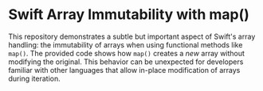 # Swift Array Immutability with map()

This repository demonstrates a subtle but important aspect of Swift's array handling:  the immutability of arrays when using functional methods like `map()`. The provided code shows how `map()` creates a *new* array without modifying the original. This behavior can be unexpected for developers familiar with other languages that allow in-place modification of arrays during iteration.